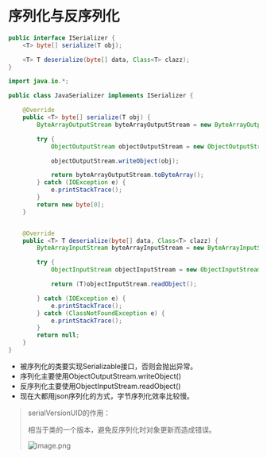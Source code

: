# 序列化与反序列化

```java
public interface ISerializer {
    <T> byte[] serialize(T obj);

    <T> T deserialize(byte[] data, Class<T> clazz);
}
```

```java
import java.io.*;

public class JavaSerializer implements ISerializer {

    @Override
    public <T> byte[] serialize(T obj) {
        ByteArrayOutputStream byteArrayOutputStream = new ByteArrayOutputStream();

        try {
            ObjectOutputStream objectOutputStream = new ObjectOutputStream(byteArrayOutputStream);

            objectOutputStream.writeObject(obj);

            return byteArrayOutputStream.toByteArray();
        } catch (IOException e) {
            e.printStackTrace();
        }
        return new byte[0];
    }


    @Override
    public <T> T deserialize(byte[] data, Class<T> clazz) {
        ByteArrayInputStream byteArrayInputStream = new ByteArrayInputStream(data);

        try {
            ObjectInputStream objectInputStream = new ObjectInputStream(byteArrayInputStream);

            return (T)objectInputStream.readObject();

        } catch (IOException e) {
            e.printStackTrace();
        } catch (ClassNotFoundException e) {
            e.printStackTrace();
        }
        return null;
    }
}
```

- 被序列化的类要实现Serializable接口，否则会抛出异常。
- 序列化主要使用ObjectOutputStream.writeObject()
- 反序列化主要使用ObjectInputStream.readObject()
- 现在大都用json序列化的方式，字节序列化效率比较慢。

> serialVersionUID的作用：
>
> 相当于类的一个版本，避免反序列化时对象更新而造成错误。
>
> ![image.png](https://cdn.nlark.com/yuque/0/2022/png/2388408/1664507296075-35493854-f4ce-4eed-a1e9-ddb86909699d.png)